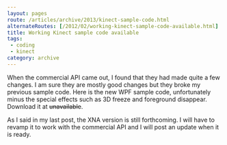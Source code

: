 ```yaml
---
layout: pages
route: /articles/archive/2013/kinect-sample-code.html
alternateRoutes: [/2012/02/working-kinect-sample-code-available.html]
title: Working Kinect sample code available
tags:
 - coding
 - kinect
category: archive
---
```


When the commercial API came out, I found that they had made quite a few changes.  I am sure they are mostly good changes but they broke my previous sample code.  Here is the new WPF sample code, unfortunately minus the special effects such as 3D freeze and foreground disappear.  Download it at <span style="text-decoration: line-through">unavailable</span>.

As I said in my last post, the XNA version is still forthcoming.  I will have to revamp it to work with the commercial API and I will post an update when it is ready.
